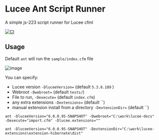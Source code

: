 # Lucee Ant Script Runner

A simple js-223 script runner for Lucee cfml

[![CI](https://github.com/lucee/script-runner/actions/workflows/main.yml/badge.svg)](https://github.com/lucee/script-runner/actions/workflows/main.yml)

## Usage

Default `ant` will run the `sample/index.cfm` file

![image](https://user-images.githubusercontent.com/426404/122402355-b0dbf980-cf7d-11eb-8837-37dec47d0713.png)

You can specify:

- Lucee version `-DluceeVersion=` (default `5.3.8.189` )
- Webroot `-Dwebroot=`  (default `tests/`)
- File to run, `-Dexecute=` (default `index.cfm`)
- any extra extensions `-Dextensions=` (default ``)
- manual extension install from a directory `-DextensionDir=` (default ``)

`ant -DluceeVersion="6.0.0.95-SNAPSHOT" -Dwebroot="C:\work\lucee-docs" -Dexecute="import.cfm" -Dlucee.extensions=""`

`ant -DluceeVersion="6.0.0.95-SNAPSHOT" -DextensionDir="C:\work\lucee-extensions\extension-hibernate\dist"`
